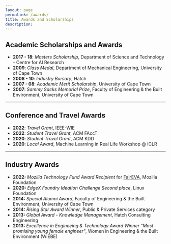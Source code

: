 ```yaml
---
layout: page
permalink: /awards/
title: Awards and Scholarships
description: 
---
```


## Academic Scholarships and Awards

* __2017 - 18__: *Masters Scholarship*, Department of Science and Technology - Centre for AI Research 
* __2009__: *Class Medal*, Department of Mechanical Engineering, University of Cape Town
* __2008 - 10__: *Industry Bursary*, Hatch
* __2007 - 08__: *Academic Merit Scholarship*, University of Cape Town
* __2007__: *Sammy Sacks Memorial Prize*, Faculty of Engineering & the Built Environment, University of Cape Town

---

## Conference and Travel Awards

* __2022__: *Travel Grant*, IEEE-WIE
* __2022__: *Student Travel Grant*, ACM FAccT
* __2020__: *Student Travel Grant*, ACM KDD
* __2020__: *Local Award*, Machine Learning in Real Life Workshop @ ICLR
 
---

## Industry Awards

* __2022:__ _Mozilla Technology Fund Award Recipient_ for [FairEVA](https://wiebketoussaint.com/projects/2022_faireva/), Mozilla Foundation
* __2020:__ _EdgeX Foundry Ideation Challenge Second place_, Linux Foundation
* __2014:__ _Special Alumni Award_, Faculty of Engineering & the Built Environment, University of Cape Town
* __2014:__ _Rising Star Award Winner_, Public & Private Services category
* __2013:__ _Global Award - Knowledge Management_, Hatch Consulting Engineering
* __2013:__ _Excellence in Engineeing & Technology Award Winner "Most promising young female engineer"_, Women in Engineering & the Built Environment (WiEBE)
